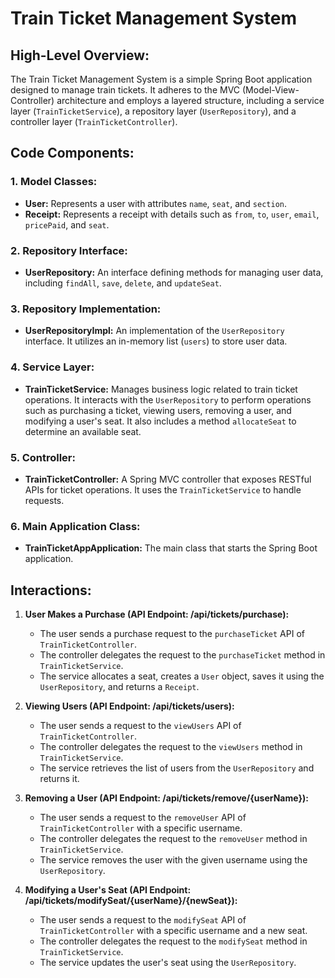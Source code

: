 # Train Ticket Management System

## High-Level Overview:

The Train Ticket Management System is a simple Spring Boot application designed to manage train tickets. It adheres to the MVC (Model-View-Controller) architecture and employs a layered structure, including a service layer (`TrainTicketService`), a repository layer (`UserRepository`), and a controller layer (`TrainTicketController`).

## Code Components:

### 1. Model Classes:
- **User:** Represents a user with attributes `name`, `seat`, and `section`.
- **Receipt:** Represents a receipt with details such as `from`, `to`, `user`, `email`, `pricePaid`, and `seat`.

### 2. Repository Interface:
- **UserRepository:** An interface defining methods for managing user data, including `findAll`, `save`, `delete`, and `updateSeat`.

### 3. Repository Implementation:
- **UserRepositoryImpl:** An implementation of the `UserRepository` interface. It utilizes an in-memory list (`users`) to store user data.

### 4. Service Layer:
- **TrainTicketService:** Manages business logic related to train ticket operations. It interacts with the `UserRepository` to perform operations such as purchasing a ticket, viewing users, removing a user, and modifying a user's seat. It also includes a method `allocateSeat` to determine an available seat.

### 5. Controller:
- **TrainTicketController:** A Spring MVC controller that exposes RESTful APIs for ticket operations. It uses the `TrainTicketService` to handle requests.

### 6. Main Application Class:
- **TrainTicketAppApplication:** The main class that starts the Spring Boot application.

## Interactions:

1. **User Makes a Purchase (API Endpoint: /api/tickets/purchase):**
   - The user sends a purchase request to the `purchaseTicket` API of `TrainTicketController`.
   - The controller delegates the request to the `purchaseTicket` method in `TrainTicketService`.
   - The service allocates a seat, creates a `User` object, saves it using the `UserRepository`, and returns a `Receipt`.

2. **Viewing Users (API Endpoint: /api/tickets/users):**
   - The user sends a request to the `viewUsers` API of `TrainTicketController`.
   - The controller delegates the request to the `viewUsers` method in `TrainTicketService`.
   - The service retrieves the list of users from the `UserRepository` and returns it.

3. **Removing a User (API Endpoint: /api/tickets/remove/{userName}):**
   - The user sends a request to the `removeUser` API of `TrainTicketController` with a specific username.
   - The controller delegates the request to the `removeUser` method in `TrainTicketService`.
   - The service removes the user with the given username using the `UserRepository`.

4. **Modifying a User's Seat (API Endpoint: /api/tickets/modifySeat/{userName}/{newSeat}):**
   - The user sends a request to the `modifySeat` API of `TrainTicketController` with a specific username and a new seat.
   - The controller delegates the request to the `modifySeat` method in `TrainTicketService`.
   - The service updates the user's seat using the `UserRepository`.

